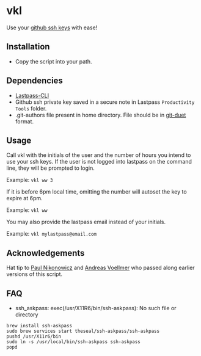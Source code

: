 # vkl

Use your [github ssh keys](https://help.github.com/articles/generating-a-new-ssh-key-and-adding-it-to-the-ssh-agent/) with ease!

## Installation
* Copy the script into your path.

## Dependencies
* [Lastpass-CLI](https://github.com/lastpass/lastpass-cli)
* Github ssh private key saved in a secure note in Lastpass `Productivity Tools` folder.
* .git-authors file present in home directory. File should be in [git-duet](https://github.com/git-duet/git-duet) format.
    
## Usage
Call vkl with the initials of the user and the number of hours you intend to use your ssh keys. If the user is not logged into lastpass on the command line, they will be prompted to login.

Example:
`vkl ww 3`

If it is before 6pm local time, omitting the number will autoset the key to expire at 6pm.

Example:
`vkl ww`

You may also provide the lastpass email instead of your initials.

Example:
`vkl mylastpass@email.com`

## Acknowledgements
Hat tip to [Paul Nikonowicz](https://github.com/pnikonowicz) and [Andreas Voellmer](https://github.com/sigilite) who passed along earlier versions of this script.

## FAQ

* ssh_askpass: exec(/usr/X11R6/bin/ssh-askpass): No such file or directory
```
brew install ssh-askpass
sudo brew services start theseal/ssh-askpass/ssh-askpass
pushd /usr/X11r6/bin
sudo ln -s /usr/local/bin/ssh-askpass ssh-askpass
popd
```
